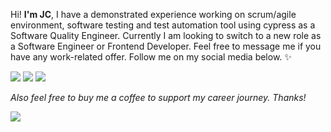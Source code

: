 Hi! **I'm JC**, I have a demonstrated experience working on scrum/agile environment, software testing and test automation tool using cypress as a Software Quality Engineer. Currently I am looking to switch to a new role as a Software Engineer or Frontend Developer. Feel free to message me if you have any work-related offer.
Follow me on my social media below. ✨

[<img src="https://img.shields.io/badge/Facebook-1877F2?style=for-the-badge&logo=facebook&logoColor=white" />](https://www.facebook.com/jcavenue30)
[<img src="https://img.shields.io/badge/LinkedIn-0077B5?style=for-the-badge&logo=linkedin&logoColor=white" />](https://www.linkedin.com/in/jcavenue)
[<img src="https://img.shields.io/badge/Medium-12100E?style=for-the-badge&logo=medium&logoColor=white" />](https://medium.com/@nhojbernal38)

*Also feel free to buy me a coffee to support my career journey. Thanks!*

[<img src="https://img.shields.io/badge/Buy%20Me%20a%20Coffee-ffdd00?style=for-the-badge&logo=buy-me-a-coffee&logoColor=black" />](https://www.buymeacoffee.com/jcavenue)

